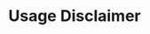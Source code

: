 # Usage Disclaimer

<!--
Use this document to highlight any restrictions or considerations that need to be made when interacting with this model server 
-->